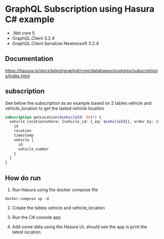 # GraphQL Subscription using Hasura C# example

- .Net core 5
- GraphQL.Client 3.2.4
- GraphQL.Client.Serializer.Newtonsoft 3.2.4

## Documentation

<https://hasura.io/docs/latest/graphql/core/databases/postgres/subscriptions/index.html>

## subscription

See below the subscription as an example based on 2 tables vehicle and vehicle_location to get the lasted vehicle location

```graphQL
subscription getLocation($vehicleId: Int!) {
  vehicle_location(where: {vehicle_id: {_eq: $vehicleId}}, order_by: {timestamp: desc}, limit: 1) {
    id
    location
    timestamp
    vehicle {
      id
      vehicle_number
    }
  }
}
```

## How do run

1. Run Hasura using the docker compose file

```@docker-compose
docker-compose up -d
```

2. Create the tables vehicle and  vehicle_location

3. Run the C# console app

4. Add some data using the Hasura UI, should see the app is print the latest location.

